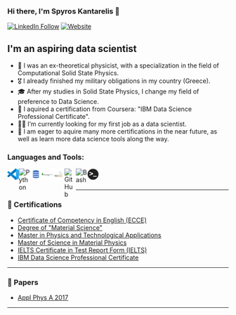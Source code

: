### Hi there, I'm Spyros Kantarelis 👋

[![LinkedIn Follow](https://img.shields.io/badge/LinkedIn-0077B5?style=for-the-badge&logo=linkedin&logoColor=white)](https://www.linkedin.com/in/spyros-kantarelis/)
[![Website](https://www.codewars.com/users/Kantarelis/badges/micro)](https://www.codewars.com/users/Kantarelis)


## I'm an aspiring data scientist

- 🔭 I was an ex-theoretical physicist, with a specialization in the field of Computational Solid State Physics.
- 🎖️ I already finished my military obligations in my country (Greece).
- 🎓 After my studies in Solid State Physics, I change my field of preference to Data Science.
- 📜 I aquired a certification from Coursera: "IBM Data Science Professional Certificate".
- 👨‍💻 I’m currently looking for my first job as a data scientist.
- 🎯 I am eager to aquire many more certifications in the near future, as well as learn more data science tools along the way.


### Languages and Tools:

<img align="left" alt="Visual Studio Code" width="26px" src="https://raw.githubusercontent.com/github/explore/80688e429a7d4ef2fca1e82350fe8e3517d3494d/topics/visual-studio-code/visual-studio-code.png" />
<img align="left" alt="Python" width="26px" src="https://raw.githubusercontent.com/jmnote/z-icons/master/16x16/python.png" />
<img align="left" alt="SQL" width="26px" src="https://raw.githubusercontent.com/github/explore/80688e429a7d4ef2fca1e82350fe8e3517d3494d/topics/sql/sql.png" />
<img align="left" alt="MongoDB" width="26px" src="https://raw.githubusercontent.com/github/explore/80688e429a7d4ef2fca1e82350fe8e3517d3494d/topics/mongodb/mongodb.png" />
<img align="left" alt="MySQL" width="26px" src="https://raw.githubusercontent.com/github/explore/80688e429a7d4ef2fca1e82350fe8e3517d3494d/topics/mysql/mysql.png" />
<img align="left" alt="GitHub" width="26px" src="https://encrypted-tbn0.gstatic.com/images?q=tbn:ANd9GcRzLPz1h00MkCsXnWyxPFVjHNs0QG8HDxxEnk12jUyYjQyADIQCyyB0pP8pGCoB0BYy0nE&usqp=CAU" />
<img align="left" alt="Bash" width="26px" src="https://raw.githubusercontent.com/jmnote/z-icons/master/16x16/bash.png" />

<img align="left" alt="Terminal" width="26px" src="https://raw.githubusercontent.com/github/explore/80688e429a7d4ef2fca1e82350fe8e3517d3494d/topics/terminal/terminal.png" />

<br />

<br />

---

### 📩 Certifications

<!-- CERTIFICATES:START -->
- [Certificate of Competency in English (ECCE)](https://drive.google.com/file/d/1H2e7wkrf9GK8BD6tBhF1mZbjLxNMDbx2/view?usp=sharing)
- [Degree of "Material Science"](https://drive.google.com/file/d/1uK1ze43ssleQ-a8vyzGtmvPcbaGqiutM/view?usp=sharing)
- [Master in Physics and Technological Applications](https://drive.google.com/file/d/1NwS0i0Enr5fkTNjOH_z6qd6wS94cqXgy/view?usp=sharing)
- [Master of Science in Material Physics](https://drive.google.com/file/d/16b3OVI9ykKHIXoXbkiZHEpd0UoKZS7DR/view?usp=sharing)
- [IELTS Certificate in Test Report Form (IELTS)](https://drive.google.com/file/d/12MTJ2wuIE2MmB1Az2pGHiwgzlt9Tugqt/view?usp=sharing)
- [IBM Data Science Professional Certificate](https://drive.google.com/file/d/1lcT9ENLHw0F69GLW4c0AXo_pVdtIeGaO/view?usp=sharing)
<!-- CERTIFICATES:END -->

---

### 📕 Papers

<!-- PAPERS:START -->
- [Appl Phys A 2017](https://drive.google.com/file/d/18sdsMMO29d69dY11HnfYDY0yXVG42um0/view?usp=sharing)
<!-- PAPERS:END -->

---
